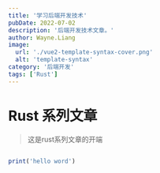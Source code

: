 ```yaml
---
title: '学习后端开发技术'
pubDate: 2022-07-02
description: '后端开发技术文章。'
author: Wayne.Liang
image:
  url: './vue2-template-syntax-cover.png'
  alt: 'template-syntax'
category: '后端开发'
tags: ['Rust']
---
```


# Rust 系列文章

> 这是rust系列文章的开端

```ruby

print('hello word')
```
